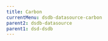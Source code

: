 ```yaml
---
title: Carbon
currentMenu: dsdb-datasource-carbon
parent2: dsdb-datasource
parent1: dsd-dsdb
---
```

